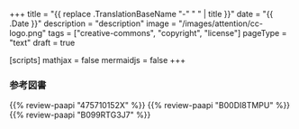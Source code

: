 +++
title = "{{ replace .TranslationBaseName "-" " " | title }}"
date =  "{{ .Date }}"
description = "description"
image = "/images/attention/cc-logo.png"
tags = ["creative-commons", "copyright", "license"]
pageType = "text"
draft = true

[scripts]
  mathjax = false
  mermaidjs = false
+++












[著作権法]: https://elaws.e-gov.go.jp/document?lawid=345AC0000000048 "著作権法"
[Creative Commons]: https://creativecommons.org/ "Creative Commons"
[CC Licenses]: https://creativecommons.org/licenses/ "ライセンスについて - Creative Commons"

### 参考図書

{{% review-paapi "475710152X" %}} <!-- クリエイティブ・コモンズ―デジタル時代の知的財産権 -->
{{% review-paapi "B00DI8TMPU" %}} <!-- オープン化する創造の時代 -->
{{% review-paapi "B099RTG3J7" %}} <!-- 著作権は文化を発展させるのか: 人権と文化コモンズ -->
